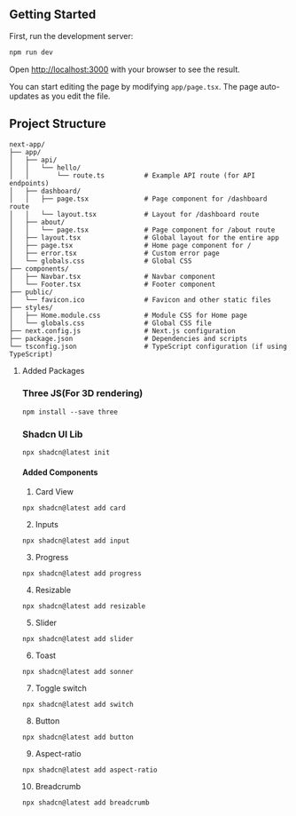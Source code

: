 ## Getting Started

First, run the development server:

```bash
npm run dev
```

Open [http://localhost:3000](http://localhost:3000) with your browser to see the result.

You can start editing the page by modifying `app/page.tsx`. The page auto-updates as you edit the file.

## Project Structure
```
next-app/
├── app/
│   ├── api/
│   │   └── hello/
│   │       └── route.ts          # Example API route (for API endpoints)
│   ├── dashboard/
│   │   ├── page.tsx              # Page component for /dashboard route
│   │   └── layout.tsx            # Layout for /dashboard route
│   ├── about/
│   │   └── page.tsx              # Page component for /about route
│   ├── layout.tsx                # Global layout for the entire app
│   ├── page.tsx                  # Home page component for /
│   ├── error.tsx                 # Custom error page
│   └── globals.css               # Global CSS
├── components/
│   ├── Navbar.tsx                # Navbar component
│   └── Footer.tsx                # Footer component
├── public/
│   └── favicon.ico               # Favicon and other static files
├── styles/
│   ├── Home.module.css           # Module CSS for Home page
│   └── globals.css               # Global CSS file
├── next.config.js                # Next.js configuration
├── package.json                  # Dependencies and scripts
└── tsconfig.json                 # TypeScript configuration (if using TypeScript)
```


1. Added Packages

    ### Three JS(For 3D rendering)
    ```
    npm install --save three
    ```

    ### Shadcn UI Lib
    ```
    npx shadcn@latest init
    ```

    #### Added Components

    1. Card View
    ```
    npx shadcn@latest add card
    ```

    2. Inputs
    ```
    npx shadcn@latest add input
    ``` 

    3. Progress
    ```
    npx shadcn@latest add progress
    ```

    4. Resizable
    ```
    npx shadcn@latest add resizable
    ```

    5. Slider
    ```
    npx shadcn@latest add slider
    ```

    6. Toast
    ```
    npx shadcn@latest add sonner
    ```

    7. Toggle switch
    ```
    npx shadcn@latest add switch
    ```

    8. Button
    ```
    npx shadcn@latest add button
    ```

    9. Aspect-ratio
    ```
    npx shadcn@latest add aspect-ratio
    ```

    10. Breadcrumb
    ```
    npx shadcn@latest add breadcrumb
    ```